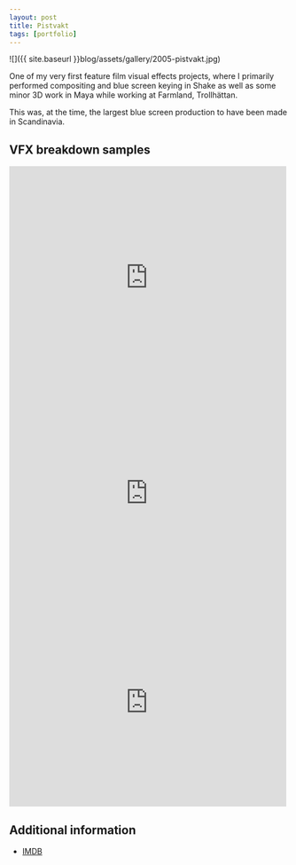 ```yaml
---
layout: post
title: Pistvakt
tags: [portfolio]
---
```


![]({{ site.baseurl }}blog/assets/gallery/2005-pistvakt.jpg)

One of my very first feature film visual effects projects, where I primarily performed compositing and blue screen keying in Shake as well as some minor 3D work in Maya while working at Farmland, Trollhättan.

<!--more-->

This was, at the time, the largest blue screen production to have been made in Scandinavia.

## VFX breakdown samples

<iframe src="https://player.vimeo.com/video/1164699" width="500" height="401" frameborder="0" webkitallowfullscreen mozallowfullscreen allowfullscreen></iframe>


<iframe src="https://player.vimeo.com/video/1139497" width="500" height="377" frameborder="0" webkitallowfullscreen mozallowfullscreen allowfullscreen></iframe>


<iframe src="https://player.vimeo.com/video/1139165" width="500" height="377" frameborder="0" webkitallowfullscreen mozallowfullscreen allowfullscreen></iframe>


## Additional information

- [IMDB](http://www.imdb.com/title/tt0451160/)
